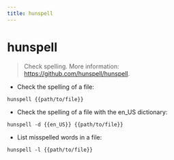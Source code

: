 ```yaml
---
title: hunspell
---
```

# hunspell

> Check spelling.
> More information: <https://github.com/hunspell/hunspell>.

- Check the spelling of a file:

`hunspell {{path/to/file}}`

- Check the spelling of a file with the en_US dictionary:

`hunspell -d {{en_US}} {{path/to/file}}`

- List misspelled words in a file:

`hunspell -l {{path/to/file}}`
